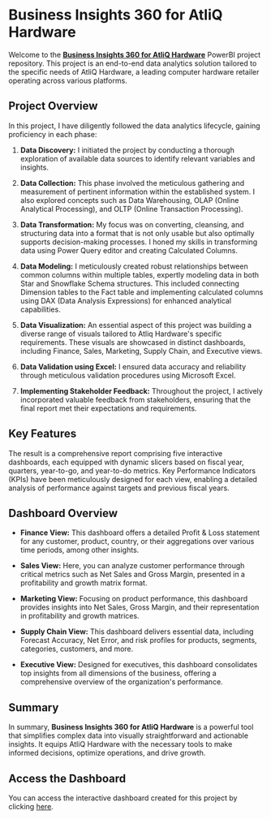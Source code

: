 # Business Insights 360 for AtliQ Hardware

Welcome to the [**Business Insights 360 for AtliQ Hardware**](https://app.powerbi.com/view?r=eyJrIjoiMzdiMTkyMjktZjUwNS00OTlkLWI4MTMtMmE0MDQ1NWNmZjFmIiwidCI6ImM2ZTU0OWIzLTVmNDUtNDAzMi1hYWU5LWQ0MjQ0ZGM1YjJjNCJ9) PowerBI project repository. This project is an end-to-end data analytics solution tailored to the specific needs of AtliQ Hardware, a leading computer hardware retailer operating across various platforms.

## Project Overview

In this project, I have diligently followed the data analytics lifecycle, gaining proficiency in each phase:

1. **Data Discovery:** I initiated the project by conducting a thorough exploration of available data sources to identify relevant variables and insights.

2. **Data Collection:** This phase involved the meticulous gathering and measurement of pertinent information within the established system. I also explored concepts such as Data Warehousing, OLAP (Online Analytical Processing), and OLTP (Online Transaction Processing).

3. **Data Transformation:** My focus was on converting, cleansing, and structuring data into a format that is not only usable but also optimally supports decision-making processes. I honed my skills in transforming data using Power Query editor and creating Calculated Columns.

4. **Data Modeling:** I meticulously created robust relationships between common columns within multiple tables, expertly modeling data in both Star and Snowflake Schema structures. This included connecting Dimension tables to the Fact table and implementing calculated columns using DAX (Data Analysis Expressions) for enhanced analytical capabilities.

5. **Data Visualization:** An essential aspect of this project was building a diverse range of visuals tailored to Atliq Hardware's specific requirements. These visuals are showcased in distinct dashboards, including Finance, Sales, Marketing, Supply Chain, and Executive views.

6. **Data Validation using Excel:** I ensured data accuracy and reliability through meticulous validation procedures using Microsoft Excel.

7. **Implementing Stakeholder Feedback:** Throughout the project, I actively incorporated valuable feedback from stakeholders, ensuring that the final report met their expectations and requirements.

## Key Features

The result is a comprehensive report comprising five interactive dashboards, each equipped with dynamic slicers based on fiscal year, quarters, year-to-go, and year-to-do metrics. Key Performance Indicators (KPIs) have been meticulously designed for each view, enabling a detailed analysis of performance against targets and previous fiscal years.

## Dashboard Overview

- **Finance View:** This dashboard offers a detailed Profit & Loss statement for any customer, product, country, or their aggregations over various time periods, among other insights.

- **Sales View:** Here, you can analyze customer performance through critical metrics such as Net Sales and Gross Margin, presented in a profitability and growth matrix format.

- **Marketing View:** Focusing on product performance, this dashboard provides insights into Net Sales, Gross Margin, and their representation in profitability and growth matrices.

- **Supply Chain View:** This dashboard delivers essential data, including Forecast Accuracy, Net Error, and risk profiles for products, segments, categories, customers, and more.

- **Executive View:** Designed for executives, this dashboard consolidates top insights from all dimensions of the business, offering a comprehensive overview of the organization's performance.

## Summary

In summary, **Business Insights 360 for AtliQ Hardware** is a powerful tool that simplifies complex data into visually straightforward and actionable insights. It equips AtliQ Hardware with the necessary tools to make informed decisions, optimize operations, and drive growth.

## Access the Dashboard

You can access the interactive dashboard created for this project by clicking [here](https://app.powerbi.com/view?r=eyJrIjoiMzdiMTkyMjktZjUwNS00OTlkLWI4MTMtMmE0MDQ1NWNmZjFmIiwidCI6ImM2ZTU0OWIzLTVmNDUtNDAzMi1hYWU5LWQ0MjQ0ZGM1YjJjNCJ9).
